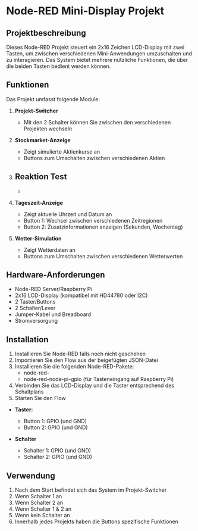 # Node-RED Mini-Display Projekt

## Projektbeschreibung
Dieses Node-RED Projekt steuert ein 2x16 Zeichen LCD-Display mit zwei Tasten, um zwischen verschiedenen Mini-Anwendungen umzuschalten und zu interagieren. Das System bietet mehrere nützliche Funktionen, die über die beiden Tasten bedient werden können.

## Funktionen
Das Projekt umfasst folgende Module:

1. **Projekt-Switcher**
   - Mit den 2 Schalter können Sie zwischen den verschiedenen Projekten wechseln
  
2. **Stockmarket-Anzeige**
   - Zeigt simulierte Aktienkurse an
   - Buttons zum Umschalten zwischen verschiedenen Aktien

3. **Reaktion Test**
   - 
   -

5. **Tageszeit-Anzeige**
   - Zeigt aktuelle Uhrzeit und Datum an
   - Button 1: Wechsel zwischen verschiedenen Zeitregionen
   - Button 2: Zusatzinformationen anzeigen (Sekunden, Wochentag)

6. **Wetter-Simulation**
   - Zeigt Wetterdaten an
   - Buttons zum Umschalten zwischen verschiedenen Wetterwerten

## Hardware-Anforderungen
- Node-RED Server/Raspberry Pi
- 2x16 LCD-Display (kompatibel mit HD44780 oder I2C)
- 2 Taster/Buttons
- 2 Schalter/Lever
- Jumper-Kabel und Breadboard
- Stromversorgung

## Installation
1. Installieren Sie Node-RED falls noch nicht geschehen
2. Importieren Sie den Flow aus der beigefügten JSON-Datei
3. Installieren Sie die folgenden Node-RED-Pakete:
   - node-red-
   - node-red-node-pi-gpio (für Tasteneingang auf Raspberry Pi)
4. Verbinden Sie das LCD-Display und die Taster entsprechend des Schaltplans
5. Starten Sie den Flow


- **Taster:**
  - Button 1: GPIO  (und GND)
  - Button 2: GPIO  (und GND)

- **Schalter**
  - Schalter 1: GPIO  (und GND)
  - Schalter 2: GPIO  (und GND)

## Verwendung
1. Nach dem Start befindet sich das System im Projekt-Switcher
2. Wenn Schalter 1 an 
3. Wenn Schalter 2 an
4. Wenn Schalter 1 & 2 an
5. Wenn kein Schalter  an
6. Innerhalb jedes Projekts haben die Buttons spezifische Funktionen

